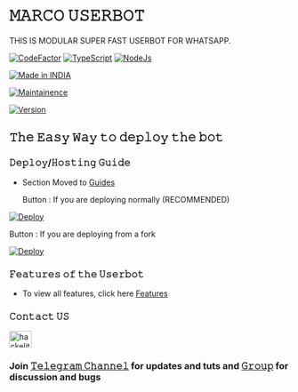 # 𝙼𝙰𝚁𝙲𝙾 𝚄𝚂𝙴𝚁𝙱𝙾𝚃

THIS IS MODULAR SUPER FAST USERBOT FOR WHATSAPP.

[![CodeFactor](https://www.codefactor.io/repository/github/hackelite01/Marco-WA/badge)](https://www.codefactor.io/repository/github/hackelite01/Marco-WA) 
[![TypeScript](https://img.shields.io/badge/TypeScript-007ACC?style=for-the-badge&logo=typescript&logoColor=white)](https://www.typescriptlang.org/) [![NodeJs](https://img.shields.io/badge/Node.js-43853D?style=for-the-badge&logo=node.js&logoColor=white)](https://nodejs.org/en/)

<p align="center">

<a href="https://github.com/hackelite01"><img title="Made in INDIA" src="https://img.shields.io/badge/MADE%20IN-INDIA-SCRIPT?colorA=%23ff8100&colorB=%23017e40&colorC=%23ff0000&style=for-the-badge"></a>

</p>

<a href="https://github.com/hackelite01"><img title="Maintainence" src="https://img.shields.io/badge/Maintained%3F-yes-green.svg"></a>

<a href="https://t.me/hackelite01"><img title="Version" src="https://img.shields.io/badge/Version-3.1.1-green.svg?style=flat-square"></a>

## 𝚃𝚑𝚎 𝙴𝚊𝚜𝚢 𝚆𝚊𝚢 𝚝𝚘 𝚍𝚎𝚙𝚕𝚘𝚢 𝚝𝚑𝚎 𝚋𝚘𝚝

### 𝙳𝚎𝚙𝚕𝚘𝚢/𝙷𝚘𝚜𝚝𝚒𝚗𝚐 𝙶𝚞𝚒𝚍𝚎

-   Section Moved to
    [Guides](https://github.com/hackelite01/Marco-WA/tree/main/Guides)

    Button : If you are deploying normally (RECOMMENDED)

[![Deploy](https://www.herokucdn.com/deploy/button.png)](https://heroku.com/deploy?template=https://github.com/hackelite01/Marco-WA)

Button : If you are deploying from a fork

[![Deploy](https://www.herokucdn.com/deploy/button.png)](https://heroku.com/deploy)

### 𝙵𝚎𝚊𝚝𝚞𝚛𝚎𝚜 𝚘𝚏 𝚝𝚑𝚎 𝚄𝚜𝚎𝚛𝚋𝚘𝚝

-   To view all features, click
    here [Features](https://github.com/hackelite01/Marco-WA/Guides/Features.md)


### 𝙲𝚘𝚗𝚝𝚊𝚌𝚝 𝚄𝚂
  
<a href="https://instagram.com/hackelite01" target="blank"><img align="center" src="https://raw.githubusercontent.com/rahuldkjain/github-profile-readme-generator/master/src/images/icons/Social/instagram.svg" alt="hackelite01" height="30" width="40" /></a>


### Join [𝚃𝚎𝚕𝚎𝚐𝚛𝚊𝚖 𝙲𝚑𝚊𝚗𝚗𝚎𝚕](https://t.me/hackelite01) for updates and tuts and [𝙶𝚛𝚘𝚞𝚙](https://t.me/hackelite02) for discussion and bugs

